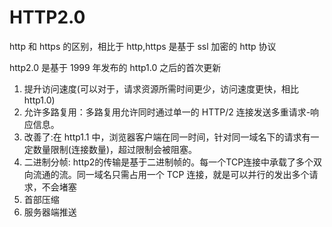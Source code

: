 # HTTP2.0

http 和 https 的区别，相比于 http,https 是基于 ssl 加密的 http 协议

http2.0 是基于 1999 年发布的 http1.0 之后的首次更新

1. 提升访问速度(可以对于，请求资源所需时间更少，访问速度更快，相比 http1.0)
2. 允许多路复用：多路复用允许同时通过单一的 HTTP/2 连接发送多重请求-响应信息。
3. 改善了:在 http1.1 中，浏览器客户端在同一时间，针对同一域名下的请求有一定数量限制(连接数量)，超过限制会被阻塞。
4. 二进制分帧: http2的传输是基于二进制帧的。每一个TCP连接中承载了多个双向流通的流。同一域名只需占用一个
       TCP 连接，就是可以并行的发出多个请求，不会堵塞
5. 首部压缩
6. 服务器端推送
